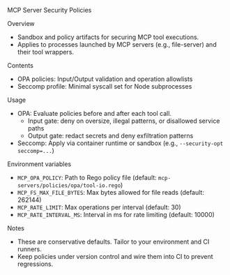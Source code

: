 MCP Server Security Policies

Overview
- Sandbox and policy artifacts for securing MCP tool executions.
- Applies to processes launched by MCP servers (e.g., file-server) and their tool wrappers.

Contents
- OPA policies: Input/Output validation and operation allowlists
- Seccomp profile: Minimal syscall set for Node subprocesses

Usage
- OPA: Evaluate policies before and after each tool call.
  - Input gate: deny on oversize, illegal patterns, or disallowed service paths
  - Output gate: redact secrets and deny exfiltration patterns
- Seccomp: Apply via container runtime or sandbox (e.g., `--security-opt seccomp=...`)

Environment variables
- `MCP_OPA_POLICY`: Path to Rego policy file (default: `mcp-servers/policies/opa/tool-io.rego`)
- `MCP_FS_MAX_FILE_BYTES`: Max bytes allowed for file reads (default: 262144)
- `MCP_RATE_LIMIT`: Max operations per interval (default: 30)
- `MCP_RATE_INTERVAL_MS`: Interval in ms for rate limiting (default: 10000)

Notes
- These are conservative defaults. Tailor to your environment and CI runners.
- Keep policies under version control and wire them into CI to prevent regressions.
